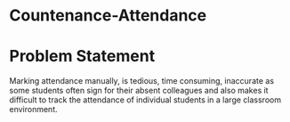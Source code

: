 # Countenance-Attendance

# Problem Statement

Marking attendance manually,  is tedious, time consuming, inaccurate as some students often sign for their absent colleagues and also makes it difficult to track the attendance of individual students in a large classroom environment.

